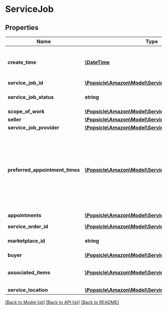 # ServiceJob

## Properties
Name | Type | Description | Notes
------------ | ------------- | ------------- | -------------
**create_time** | [**\DateTime**](\DateTime.md) | The date and time of the creation of the job, in ISO 8601 format. | [optional] 
**service_job_id** | [**\Popsicle\Amazon\Model\Services\ServiceJobId**](ServiceJobId.md) |  | [optional] 
**service_job_status** | **string** | The status of the service job. | [optional] 
**scope_of_work** | [**\Popsicle\Amazon\Model\Services\ScopeOfWork**](ScopeOfWork.md) |  | [optional] 
**seller** | [**\Popsicle\Amazon\Model\Services\Seller**](Seller.md) |  | [optional] 
**service_job_provider** | [**\Popsicle\Amazon\Model\Services\ServiceJobProvider**](ServiceJobProvider.md) |  | [optional] 
**preferred_appointment_times** | [**\Popsicle\Amazon\Model\Services\AppointmentTime[]**](AppointmentTime.md) | A list of appointment windows preferred by the buyer. Included only if the buyer selected appointment windows when creating the order. | [optional] 
**appointments** | [**\Popsicle\Amazon\Model\Services\Appointment[]**](Appointment.md) | A list of appointments. | [optional] 
**service_order_id** | [**\Popsicle\Amazon\Model\Services\OrderId**](OrderId.md) |  | [optional] 
**marketplace_id** | **string** | The marketplace identifier. | [optional] 
**buyer** | [**\Popsicle\Amazon\Model\Services\Buyer**](Buyer.md) |  | [optional] 
**associated_items** | [**\Popsicle\Amazon\Model\Services\AssociatedItem[]**](AssociatedItem.md) | A list of items associated with the service job. | [optional] 
**service_location** | [**\Popsicle\Amazon\Model\Services\ServiceLocation**](ServiceLocation.md) |  | [optional] 

[[Back to Model list]](../../README.md#documentation-for-models) [[Back to API list]](../../README.md#documentation-for-api-endpoints) [[Back to README]](../../README.md)

